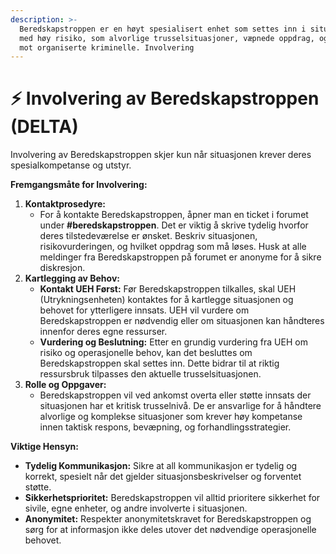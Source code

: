 ```yaml
---
description: >-
  Beredskapstroppen er en høyt spesialisert enhet som settes inn i situasjoner
  med høy risiko, som alvorlige trusselsituasjoner, væpnede oppdrag, og aksjoner
  mot organiserte kriminelle. Involvering
---
```


# ⚡ Involvering av Beredskapstroppen (DELTA)

Involvering av Beredskapstroppen skjer kun når situasjonen krever deres spesialkompetanse og utstyr.

**Fremgangsmåte for Involvering:**

1. **Kontaktprosedyre:**
   * For å kontakte Beredskapstroppen, åpner man en ticket i forumet under **#beredskapstroppen**. Det er viktig å skrive tydelig hvorfor deres tilstedeværelse er ønsket. Beskriv situasjonen, risikovurderingen, og hvilket oppdrag som må løses. Husk at alle meldinger fra Beredskapstroppen på forumet er anonyme for å sikre diskresjon.
2. **Kartlegging av Behov:**
   * **Kontakt UEH Først:** Før Beredskapstroppen tilkalles, skal UEH (Utrykningsenheten) kontaktes for å kartlegge situasjonen og behovet for ytterligere innsats. UEH vil vurdere om Beredskapstroppen er nødvendig eller om situasjonen kan håndteres innenfor deres egne ressurser.
   * **Vurdering og Beslutning:** Etter en grundig vurdering fra UEH om risiko og operasjonelle behov, kan det besluttes om Beredskapstroppen skal settes inn. Dette bidrar til at riktig ressursbruk tilpasses den aktuelle trusselsituasjonen.
3. **Rolle og Oppgaver:**
   * Beredskapstroppen vil ved ankomst overta eller støtte innsats der situasjonen har et kritisk trusselnivå. De er ansvarlige for å håndtere alvorlige og komplekse situasjoner som krever høy kompetanse innen taktisk respons, bevæpning, og forhandlingsstrategier.

**Viktige Hensyn:**

* **Tydelig Kommunikasjon:** Sikre at all kommunikasjon er tydelig og korrekt, spesielt når det gjelder situasjonsbeskrivelser og forventet støtte.
* **Sikkerhetsprioritet:** Beredskapstroppen vil alltid prioritere sikkerhet for sivile, egne enheter, og andre involverte i situasjonen.
* **Anonymitet:** Respekter anonymitetskravet for Beredskapstroppen og sørg for at informasjon ikke deles utover det nødvendige operasjonelle behovet.
